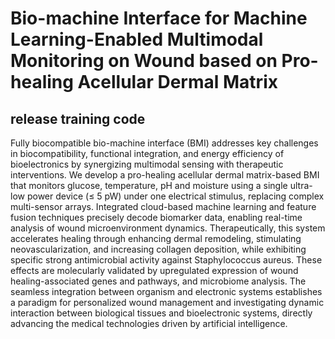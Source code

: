 # Bio-machine Interface for Machine Learning-Enabled Multimodal Monitoring on Wound based on Pro-healing Acellular Dermal Matrix

## release training code

Fully biocompatible bio-machine interface (BMI) addresses key challenges in biocompatibility, functional integration, and energy efficiency of bioelectronics by synergizing multimodal sensing with therapeutic interventions. We develop a pro-healing acellular dermal matrix-based BMI that monitors glucose, temperature, pH and moisture using a single ultra-low power device (≤ 5 pW) under one electrical stimulus, replacing complex multi-sensor arrays. Integrated cloud-based machine learning and feature fusion techniques precisely decode biomarker data, enabling real-time analysis of wound microenvironment dynamics. Therapeutically, this system accelerates healing through enhancing dermal remodeling, stimulating neovascularization, and increasing collagen deposition, while exhibiting specific strong antimicrobial activity against Staphylococcus aureus. These effects are molecularly validated by upregulated expression of wound healing-associated genes and pathways, and microbiome analysis. The seamless integration between organism and electronic systems establishes a paradigm for personalized wound management and investigating dynamic interaction between biological tissues and bioelectronic systems, directly advancing the medical technologies driven by artificial intelligence.
